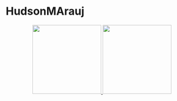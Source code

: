 # HudsonMArauj

<div align="center">
  <a href="https://github.com/HudsonMA98">
  <img height="180em" src="https://github-readme-stats.vercel.app/api?username=HudsonMA98&show_icons=true&theme=dracula&include_all_commits=true&count_private=true"/>
  <img height="180em" src="https://github-readme-stats.vercel.app/api/top-langs/?username=HudsonMA98&layout=compact&langs_count=7&theme=dracula"/>
</div>
